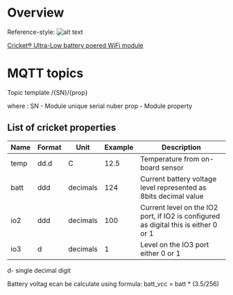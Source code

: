 # Overview


Reference-style: 
![alt text][cricket_overview]

[cricket_overview]: https://github.com/thingsonedge/cricket/blob/master/gfx/UseCases.png "Logo Title Text 2"


[Cricket® Ultra-Low battery poered WiFi module](https://docs.google.com/document/d/1zjO7xJTKCzEvk4kBmdfn99eWAzofOHkFEcjfTbvVl10/edit?usp=sharing)

# MQTT topics 

Topic template
/{SN}/{prop}

where :
SN    - Module unique serial nuber 
prop  - Module property

## List of cricket properties


|Name   | Format | Unit | Example  | Description  | 
|---|---|---|---|---|
| temp | dd.d | C | 12.5  | Temperature from on-board sensor  |
| batt  | ddd  | decimals  | 124  | Current battery voltage level represented as 8bits decimal value  |
| io2  | ddd | decimals  | 100  | Current level on the IO2 port, if IO2 is configured as digital this is either 0 or 1  |
| io3  | d | decimals  | 1  | Level on the IO3 port either 0 or 1  |

d- single decimal digit

Battery voltag ecan be calculate using formula:
batt_vcc = batt * (3.5/256)

